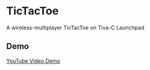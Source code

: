 # TicTacToe
A wireless-multiplayer TicTacToe on Tiva-C Launchpad

## Demo
[YouTube Video Demo](https://www.youtube.com/watch?v=R_vcFONwdyM)
